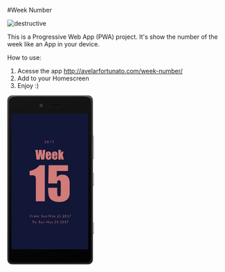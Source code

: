 #Week Number

![destructive](https://img.shields.io/badge/Version-v1.0.2-blue.svg?style=flat)

This is a Progressive Web App (PWA) project. It's show the number of the week like an App in your device.  

How to use:
1. Acesse the app http://avelarfortunato.com/week-number/
2. Add to your Homescreen
3. Enjoy :)

<img src="https://github.com/Avelar/week-number/blob/master/img/week-number-pwa.jpg" width="200" />
